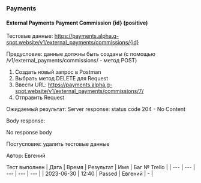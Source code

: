### Payments
#### External Payments Payment Commission {id} (positive)

Тестовые данные: https://payments.alpha.g-spot.website/v1/external_payments/commissions/{id}

Предусловие: данные должны быть созданы (с помощью /v1/external_payments/commissions/ - метод POST)

1. Создать новый запрос в Postman
2. Выбрать метод DELETE для Request
3. Ввести URL: https://payments.alpha.g-spot.website/v1/external_payments/commissions/7/
4. Отправить Request

Ожидаемый результат: Server response: status code 204 - No Content

Body response:

No response body


Постусловие: удалить тестовые данные

Автор: Евгений

Тест выполнен
| Дата | Время | Результат | Имя | Баг № Trello |
| --- | --- | --- | --- | --- |
| 2023-06-30 | 12:40 | Passed | Евгений | - | 